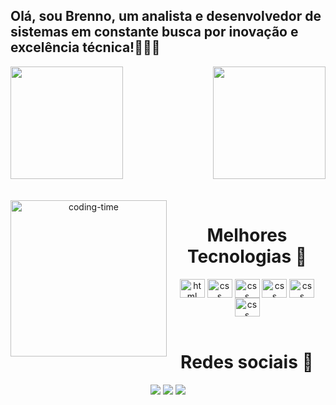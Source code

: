 ## Olá, sou Brenno, um analista e desenvolvedor de sistemas em constante busca por inovação e excelência técnica!👨🏽‍💻

<div>
  
  <img  height="180em" src="https://github-readme-stats.vercel.app/api?username=brenno-0923&show_icons=true&theme=merko&include_all_commits=true&count_private=true"/>
  <img align="right" height="180em" src="https://github-readme-stats.vercel.app/api/top-langs/?username=brenno-0923&layout=compact&langs_count=16&theme=merko"/>
</div>

<br>

<div  align="center"> 
  <div style="display: inline_block"><br>
    <img align="left" height="250" alt="coding-time" src="code.gif">
    <h1 align="center">Melhores Tecnologias 🥷 </h1>
    <img align="center" height="30" width="40" alt="html"  src="https://cdn.jsdelivr.net/gh/devicons/devicon/icons/html5/html5-original.svg">
    <img align="center" height="30" width="40" alt="css" src="https://cdn.jsdelivr.net/gh/devicons/devicon/icons/css3/css3-original.svg">
    <img align="center" height="30" width="40" alt="css" src="https://cdn.jsdelivr.net/gh/devicons/devicon/icons/javascript/javascript-plain.svg">
    <img align="center" height="30" width="40" alt="css" src="https://cdn.jsdelivr.net/gh/devicons/devicon/icons/php/php-original.svg">
    <img align="center" height="30" width="40" alt="css" src="https://cdn.jsdelivr.net/gh/devicons/devicon/icons/mysql/mysql-original-wordmark.svg">
    <img align="center" height="30" width="40" alt="css" src="https://cdn.jsdelivr.net/gh/devicons/devicon/icons/cplusplus/cplusplus-original.svg">
    
</div> 

<br>

<div>  
  <h1 align="center">Redes sociais 📗 </h1>
  <a href="https://www.instagram.com/brennoproject/" target="_blank"><img src="https://img.shields.io/badge/-Instagram-%23E4405F?style=for-the-badge&logo=instagram&logoColor=white" target="_blank"></a>
  <a href = "mailto:brennoricardo62@gmail.com"><img src="https://img.shields.io/badge/-Gmail-%23333?style=for-the-badge&logo=gmail&logoColor=white" target="_blank"></a>
 <a href="https://www.linkedin.com/in/brenno-ricardo-9ab051219/" target="_blank"><img src="https://img.shields.io/badge/-LinkedIn-%230077B5?style=for-the-badge&logo=linkedin&logoColor=white" target="_blank"></a> 

